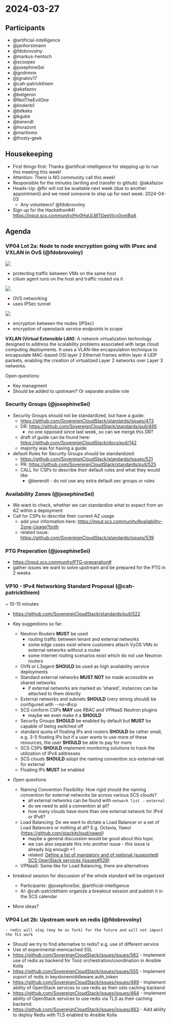 # 2024-03-27

## Participants

- @artificial-intelligence
- @janhorstmann
- @fdobrovolny
- @markus-hentsch
- @scoopex
- @josephineSei
- @gndrmnn
- @ignatov17
- @cah-patrickthiem
- @akafazov
- @belgeron
- @NotTheEvilOne
- @lindenb1
- @bitkeks
- @kgube
- @berendt
- @horazont
- @martinmo
- @frosty-geek

## Housekeeping

- First things first: Thanks @artifical-intelligence for stepping up to run this meeting this week!
- Attention: There is NO community call this week!
- Responsible for the minutes (writing and transfer to github): @akafazov
- Heads-Up: @fkr will not be available next week (due to another appointment) and we need someone to step up for next week: 2024-04-03
  - Any volunteers? @fdobrovolny
- Sign up for the Hackathon#4! <https://input.scs.community/Hy0HqULMTGeeVIcy0vmBgA>

## Agenda

### VP04 Lot 2a: Node to node encryption going with IPsec and VXLAN in OvS (@fdobrovolny)

![](https://input.scs.community/uploads/6890d072-2388-43e1-8b84-ff87185d8dcd.jpg)

- protecting traffic between VMs on the same host
- cilium agent runs on the host and traffic routed via it

![](https://input.scs.community/uploads/73b6da1e-33ab-432b-88b1-e6818bf58c03.png)

- OVS networking
- uses IPSec tunnel

![](https://input.scs.community/uploads/e5c35380-bd74-4b99-82ae-c4774df9ec71.png)

- encryption between the nodes (IPSec)
- encryption of openstack service endpoints in scope

**VXLAN (Virtual Extensible LAN)**: A network virtualization technology designed to address the scalability problems associated with large cloud computing deployments. It uses a VLAN-like encapsulation technique to encapsulate MAC-based OSI layer 2 Ethernet frames within layer 4 UDP packets, enabling the creation of virtualized Layer 2 networks over Layer 3 networks.

Open questions:
- Key managment
- Should be added to upstream? Or separate ansible role

### Security Groups (@josephineSei)

- Security Groups should not be standardized, but have a guide:
  - <https://github.com/SovereignCloudStack/standards/issues/473>
  - DR: <https://github.com/SovereignCloudStack/standards/pull/495>
    - no one opposed since last week, so can we merge this DR?
  - draft of guide can be found here: <https://github.com/SovereignCloudStack/docs/pull/142>
  - majority was for having a guide
- default Rules for Security Groups should be standardized:
  - <https://github.com/SovereignCloudStack/standards/issues/521>
  - PR: <https://github.com/SovereignCloudStack/standards/pull/525>
  - CALL for CSPs to describe their default rules and what they would like
    - @berendt - do not use any extra default sec groups or rules

### Availability Zones (@josephineSei)

- We want to check, whether we can standardize what to expect from an AZ within a deployment
- Call for CSPs to describe their current AZ usage
  - add your information here: <https://input.scs.community/Availability-Zone-Usage?both>
  - related issue: <https://github.com/SovereignCloudStack/standards/issues/539>

### PTG Preperation (@josephineSei)

- <https://input.scs.community/PTG-preparation#>
- gather issues we want to solve upstream and be prepared for the PTG in 2  weeks

### VP10 - IPv4 Networking Standard Proposal (@cah-patrickthiem)

~ 10-15 minutes

- <https://github.com/SovereignCloudStack/standards/pull/522>
- Key suggestions so far:
  - Neutron Routers **MUST** be used
    - routing traffic between tenant and external networks
    - some edge cases exist where customers attach VyOS VMs to external networks without a router
    - some internet routing scenarios exist which do not use Neutron routers
  - OVN or L3agent **SHOULD** be used as high availability service deployments
  - Standard external networks **MUST NOT** be made accessible as shared networks
    - if external networks are marked as 'shared', instances can be attached to them directly
  - External networks and subnets **SHOULD** (very strong should) be configured with --no-dhcp
  - SCS conform CSPs **MAY** use RBAC and VPNaaS Neutron plugins
    - maybe we even make it a **SHOULD**
  - Security Groups **SHOULD** be enabled by default but **MUST** be capable of being switched off
  - standard quota of floating IPs and routers **SHOULD** be rather small, e.g. 3-5 floating IPs but if a user wants to use more of these resources, the user **SHOULD** be able to pay for more
  - SCS CSPs **SHOULD** implement monitoring solutions to track the utilization of IPv4 addresses
  - SCS clouds **SHOULD** adopt the naming convention scs-external-net for external
  - Floating IPs **MUST** be enabled
- Open questions
  - Naming Convention Flexibility: How rigid should the naming convention for external networks be across various SCS clouds?
    - all external networks can be found with `network list --external`
    - do we need to add a convention at all?
    - how many clouds have more than one external network for IPv4 or IPv6?
  - Load Balancing: Do we want to dictate a Load Balancer or a set of Load Balancers or nothing at all? E.g. Octavia, Yawol (<https://github.com/stackitcloud/yawol>)
    - maybe a general discussion would be good about this topic
    - we can also separate this into another issue - this issue is already big enough +1
    - related: [Define a list of mandatory and of optional (supported) SCS OpenStack services (issues#528)](https://github.com/SovereignCloudStack/issues/issues/528)
  - VPNaaS: Same like for Load Balancing, there are alternatives

- breakout session for discussion of the whole standard will be organized
  - Participants: @josephineSei, @artificial-intelligence
  - AI: @cah-patrickthiem organize a breakout session and publish it in the SCS calendar
- More ideas?

### VP04 Lot 2b: Upstream work on redis (@fdobrovolny)

    - redis will stay (may be as fork) for the future and will not impact the TLS work

- Should we try to find alternative to redis? e.g. use of different service
- Use of experimental memcached SSL
- <https://github.com/SovereignCloudStack/issues/issues/562> - Implement use of redis as backend for Tooz orchestration/coordination in Ansible Kolla
- <https://github.com/SovereignCloudStack/issues/issues/555> - Implement suport of redis in keystonemiddleware.auth_token
- <https://github.com/SovereignCloudStack/issues/issues/489> - Implement ability of OpenStack services to use redis as their oslo caching backend
- <https://github.com/SovereignCloudStack/issues/issues/464> - Implement ability of OpenStack services to use redis via TLS as their caching backend.
- <https://github.com/SovereignCloudStack/issues/issues/463> - Add ability to deploy Redis with TLS enabled to Ansible Kolla
